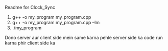 Readme for Clock_Sync
1.  g++ -o my_program my_program.cpp
2. g++ -o my_program my_program.cpp –lm
3.  ./my_program

Dono server aur client side mein same karna pehle server side ka code run karna phir client side ka 
